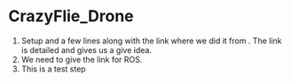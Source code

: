 # CrazyFlie_Drone

1. Setup and a few lines along with the link where we did it from .
The link is detailed and gives us a give idea.
2. We need to give the link for ROS. 
3. This is a test step

